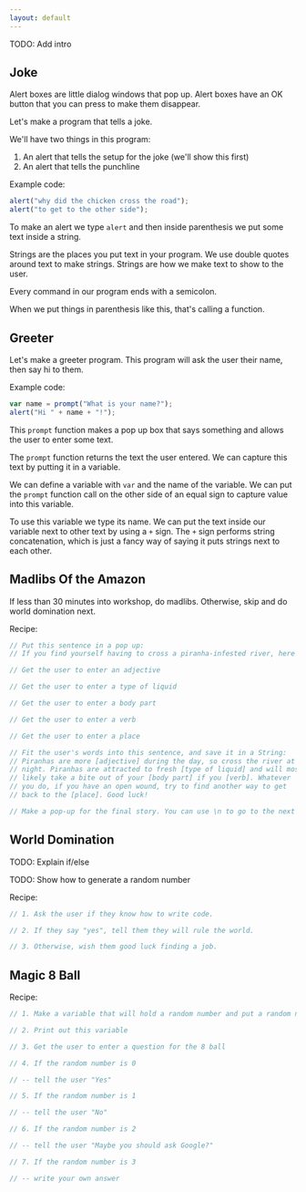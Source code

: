```yaml
---
layout: default
---
```


TODO: Add intro


Joke
----

Alert boxes are little dialog windows that pop up.  Alert boxes have an OK button that you can press to make them disappear.

Let's make a program that tells a joke.

We'll have two things in this program:

1. An alert that tells the setup for the joke (we'll show this first)
2. An alert that tells the punchline

Example code:

```js
alert("why did the chicken cross the road");
alert("to get to the other side");
```

To make an alert we type `alert` and then inside parenthesis we put some text inside a string.

Strings are the places you put text in your program.  We use double quotes around text to make strings.  Strings are how we make text to show to the user.

Every command in our program ends with a semicolon.

When we put things in parenthesis like this, that's calling a function.


Greeter
-------

Let's make a greeter program. This program will ask the user their name, then say hi to them.

Example code:

```js
var name = prompt("What is your name?");
alert("Hi " + name + "!");
```

This `prompt` function makes a pop up box that says something and allows the user to enter some text.

The `prompt` function returns the text the user entered.  We can capture this text by putting it in a variable.

We can define a variable with `var` and the name of the variable.  We can put the `prompt` function call on the other side of an equal sign to capture value into this variable.

To use this variable we type its name.  We can put the text inside our variable next to other text by using a `+` sign.  The `+` sign performs string concatenation, which is just a fancy way of saying it puts strings next to each other.


Madlibs Of the Amazon
---------------------

If less than 30 minutes into workshop, do madlibs. Otherwise, skip and do world domination next.

Recipe:

```js
// Put this sentence in a pop up:
// If you find yourself having to cross a piranha-infested river, here's how to do it...

// Get the user to enter an adjective

// Get the user to enter a type of liquid

// Get the user to enter a body part

// Get the user to enter a verb

// Get the user to enter a place

// Fit the user's words into this sentence, and save it in a String:
// Piranhas are more [adjective] during the day, so cross the river at
// night. Piranhas are attracted to fresh [type of liquid] and will most
// likely take a bite out of your [body part] if you [verb]. Whatever
// you do, if you have an open wound, try to find another way to get
// back to the [place]. Good luck!

// Make a pop-up for the final story. You can use \n to go to the next line.

```


World Domination
----------------

TODO: Explain if/else

TODO: Show how to generate a random number

Recipe:

```js
// 1. Ask the user if they know how to write code.

// 2. If they say "yes", tell them they will rule the world.

// 3. Otherwise, wish them good luck finding a job.
```


Magic 8 Ball
------------

Recipe:

```js
// 1. Make a variable that will hold a random number and put a random number into this variable using "Math.floor(Math.random() * (4 - 0));"

// 2. Print out this variable

// 3. Get the user to enter a question for the 8 ball

// 4. If the random number is 0

// -- tell the user "Yes"

// 5. If the random number is 1

// -- tell the user "No"

// 6. If the random number is 2

// -- tell the user "Maybe you should ask Google?"

// 7. If the random number is 3

// -- write your own answer
```
